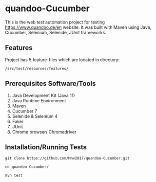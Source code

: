 # quandoo-Cucumber

This is the web test automation project for testing https://www.quandoo.de/en website. It was built with Maven using Java, Сucumber, Selenium, Selenide, JUnit frameworks.

## Features

Project has 5 feature-files which are located in directory:

`/src/test/resources/features/`

## Prerequisites Software/Tools

1. Java Development Kit (Java 11)
2. Java Runtime Environment
3. Maven 
4. Cucumber 7
5. Selenide & Selenium 4
6. Faker
7. JUnit
8. Chrome browser/ Chromedriver

## Installation/Running Tests

`git clone https://github.com/Mnv2017/quandoo-Cucumber.git`

`cd quandoo-Cucumber/`

`mvn test`
